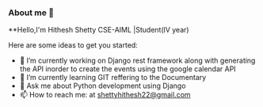 ### About me 👋


**Hello,I'm Hithesh Shetty
CSE-AIML |Student(lV year)

Here are some ideas to get you started:

- 🔭 I’m currently working on Django rest framework along with generating the API inorder to create the events using the google calendar API
- 🌱 I’m currently learning GIT reffering to the Documentary
- 💬 Ask me about Python development using Django
- 📫 How to reach me: at shettyhithesh22@gmail.com


